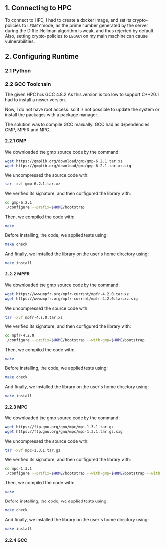 
## 1. Connecting to HPC
To connect to HPC, I had to create a docker image, and set its crypto-policies to `LEGACY` mode, as the prime number generated by the server during the Diffie-Hellman algorithm is weak, and thus rejected by default.
Also, setting crypto-policies to `LEGACY` on my main machine can cause vulnerabilities.

## 2. Configuring Runtime
### 2.1 Python

### 2.2 GCC Toolchain
The given HPC has GCC 4.8.2
As this version is too low to support C++20. I had to install a newer version.

Now, I do not have root access. so it is not possible to update the system or install the packages with a package manager.

The solution was to compile GCC manually.
GCC had as dependencies GMP, MPFR and MPC. 

#### 2.2.1 GMP
We downloaded the gmp source code by the command:
```bash
wget https://gmplib.org/download/gmp/gmp-6.2.1.tar.xz
wget https://gmplib.org/download/gmp/gmp-6.2.1.tar.xz.sig
```
We uncompressed the source code with:
```bash
tar -xvf gmp-6.2.1.tar.xz
```

We verified its signature, and then configured the library with:
```bash
cd gmp-6.2.1
./configure --prefix=$HOME/bootstrap
```

Then, we compiled the code with:
```bash
make
```

Before installing, the code, we applied tests using:
```bash
make check
```

And finally, we installed the library on the user's home directory using:
```bash
make install
```


#### 2.2.2 MPFR
We downloaded the gmp source code by the command:
```bash
wget https://www.mpfr.org/mpfr-current/mpfr-4.2.0.tar.xz
wget https://www.mpfr.org/mpfr-current/mpfr-4.2.0.tar.xz.sig
```
We uncompressed the source code with:
```bash
tar -xvf mpfr-4.2.0.tar.xz
```

We verified its signature, and then configured the library with:
```bash
cd mpfr-4.2.0
./configure --prefix=$HOME/bootstrap --with-gmp=$HOME/bootstrap
```

Then, we compiled the code with:
```bash
make
```

Before installing, the code, we applied tests using:
```bash
make check
```

And finally, we installed the library on the user's home directory using:
```bash
make install
```

#### 2.2.3 MPC
We downloaded the gmp source code by the command:
```bash
wget https://ftp.gnu.org/gnu/mpc/mpc-1.3.1.tar.gz
wget https://ftp.gnu.org/gnu/mpc/mpc-1.3.1.tar.gz.sig
```
We uncompressed the source code with:
```bash
tar -xvf mpc-1.3.1.tar.gz
```

We verified its signature, and then configured the library with:
```bash
cd mpc-1.3.1
./configure --prefix=$HOME/bootstrap --with-gmp=$HOME/bootstrap --with-mpfr=$HOME/bootstrap
```

Then, we compiled the code with:
```bash
make
```

Before installing, the code, we applied tests using:
```bash
make check
```

And finally, we installed the library on the user's home directory using:
```bash
make install
```

#### 2.2.4 GCC
